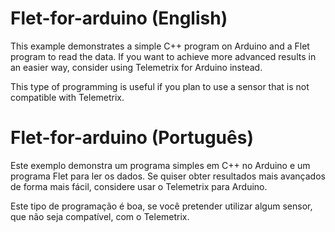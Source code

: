 # Flet-for-arduino (English)
This example demonstrates a simple C++ program on Arduino and a Flet program to read the data.
If you want to achieve more advanced results in an easier way, consider using Telemetrix for Arduino instead.

This type of programming is useful if you plan to use a sensor that is not compatible with Telemetrix.

# Flet-for-arduino (Português)
Este exemplo demonstra um programa simples em C++ no Arduino e um programa Flet para ler os dados.
Se quiser obter resultados mais avançados de forma mais fácil, considere usar o Telemetrix para Arduino.

Este tipo de programação é boa, se você pretender utilizar algum sensor, que não seja compatível, com o Telemetrix.
